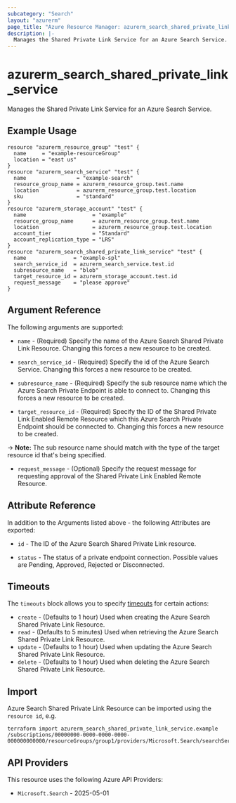```yaml
---
subcategory: "Search"
layout: "azurerm"
page_title: "Azure Resource Manager: azurerm_search_shared_private_link_service"
description: |-
  Manages the Shared Private Link Service for an Azure Search Service.
---
```


# azurerm_search_shared_private_link_service

Manages the Shared Private Link Service for an Azure Search Service.

## Example Usage

```hcl
resource "azurerm_resource_group" "test" {
  name     = "example-resourceGroup"
  location = "east us"
}
resource "azurerm_search_service" "test" {
  name                = "example-search"
  resource_group_name = azurerm_resource_group.test.name
  location            = azurerm_resource_group.test.location
  sku                 = "standard"
}
resource "azurerm_storage_account" "test" {
  name                     = "example"
  resource_group_name      = azurerm_resource_group.test.name
  location                 = azurerm_resource_group.test.location
  account_tier             = "Standard"
  account_replication_type = "LRS"
}
resource "azurerm_search_shared_private_link_service" "test" {
  name               = "example-spl"
  search_service_id  = azurerm_search_service.test.id
  subresource_name   = "blob"
  target_resource_id = azurerm_storage_account.test.id
  request_message    = "please approve"
}
```

## Argument Reference

The following arguments are supported:

* `name` - (Required) Specify the name of the Azure Search Shared Private Link Resource. Changing this forces a new resource to be created.

* `search_service_id` - (Required) Specify the id of the Azure Search Service. Changing this forces a new resource to be created.

* `subresource_name` - (Required) Specify the sub resource name which the Azure Search Private Endpoint is able to connect to. Changing this forces a new resource to be created.

* `target_resource_id` - (Required) Specify the ID of the Shared Private Link Enabled Remote Resource which this Azure Search Private Endpoint should be connected to. Changing this forces a new resource to be created.

-> **Note:** The sub resource name should match with the type of the target resource id that's being specified.

* `request_message` - (Optional) Specify the request message for requesting approval of the Shared Private Link Enabled Remote Resource.

## Attribute Reference

In addition to the Arguments listed above - the following Attributes are exported:

* `id` - The ID of the Azure Search Shared Private Link resource.

* `status` - The status of a private endpoint connection. Possible values are Pending, Approved, Rejected or Disconnected.

## Timeouts

The `timeouts` block allows you to specify [timeouts](https://developer.hashicorp.com/terraform/language/resources/configure#define-operation-timeouts) for certain actions:

* `create` - (Defaults to 1 hour) Used when creating the Azure Search Shared Private Link Resource.
* `read` - (Defaults to 5 minutes) Used when retrieving the Azure Search Shared Private Link Resource.
* `update` - (Defaults to 1 hour) Used when updating the Azure Search Shared Private Link Resource.
* `delete` - (Defaults to 1 hour) Used when deleting the Azure Search Shared Private Link Resource.

## Import

Azure Search Shared Private Link Resource can be imported using the `resource id`, e.g.

```shell
terraform import azurerm_search_shared_private_link_service.example /subscriptions/00000000-0000-0000-0000-000000000000/resourceGroups/group1/providers/Microsoft.Search/searchServices/service1/sharedPrivateLinkResources/resource1
```

## API Providers
<!-- This section is generated, changes will be overwritten -->
This resource uses the following Azure API Providers:

* `Microsoft.Search` - 2025-05-01
